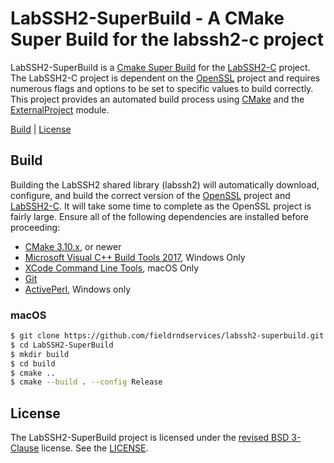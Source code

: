 # LabSSH2-SuperBuild - A CMake Super Build for the labssh2-c project

LabSSH2-SuperBuild is a [Cmake Super Build](https://blog.kitware.com/cmake-superbuilds-git-submodules/) for the [LabSSH2-C](https://github.com/fieldrndservices/labssh2-c) project. The LabSSH2-C project is dependent on the [OpenSSL](https://www.openssl.org/) project and requires numerous flags and options to be set to specific values to build correctly. This project provides an automated build process using [CMake](https://cmake.org) and the [ExternalProject](https://cmake.org/cmake/help/v3.10/module/ExternalProject.html) module.

[Build](#build) | [License](#license)

## Build

Building the LabSSH2 shared library (labssh2) will automatically download, configure, and build the correct version of the [OpenSSL](https://www.openssl.org/) project and [LabSSH2-C](https://github.com/fieldrndservices/labssh2-c). It will take some time to complete as the OpenSSL project is fairly large. Ensure all of the following dependencies are installed before proceeding:

- [CMake 3.10.x](https://cmake.org/), or newer
- [Microsoft Visual C++ Build Tools 2017](https://www.visualstudio.com/downloads/#build-tools-for-visual-studio-2017), Windows Only
- [XCode Command Line Tools](https://developer.apple.com/xcode/features/), macOS Only
- [Git](https://git-scm.com/)
- [ActivePerl](https://www.activestate.com/activeperl), Windows only

### macOS

```bash
$ git clone https://github.com/fieldrndservices/labssh2-superbuild.git LabSSH2-SuperBuild
$ cd LabSSH2-SuperBuild
$ mkdir build
$ cd build
$ cmake ..
$ cmake --build . --config Release
```

## License

The LabSSH2-SuperBuild project is licensed under the [revised BSD 3-Clause](https://opensource.org/licenses/BSD-3-Clause) license. See the [LICENSE](https://github.com/fieldrndservices/labssh2-superbuild/blob/master/LICENSE).

